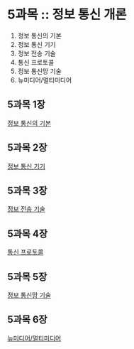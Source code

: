 # 5과목 :: 정보 통신 개론
1. 정보 통신의 기본
2. 정보 통신 기기
3. 정보 전송 기술
4. 통신 프로토콜
5. 정보 통신망 기술
6. 뉴미디어/멀티미디어

## 5과목 1장
[정보 통신의 기본](https://github.com/JuNijen/Industrial-Engineer-Information-Processing/wiki/5%EA%B3%BC%EB%AA%A9-1%EC%9E%A5---%EC%A0%95%EB%B3%B4-%ED%86%B5%EC%8B%A0%EC%9D%98-%EA%B8%B0%EB%B3%B8)

## 5과목 2장
[정보 통신 기기](https://github.com/JuNijen/Industrial-Engineer-Information-Processing/wiki/5%EA%B3%BC%EB%AA%A9-2%EC%9E%A5---%EC%A0%95%EB%B3%B4-%ED%86%B5%EC%8B%A0-%EA%B8%B0%EA%B8%B0)

## 5과목 3장
[정보 전송 기술](https://github.com/JuNijen/Industrial-Engineer-Information-Processing/wiki/5%EA%B3%BC%EB%AA%A9-3%EC%9E%A5---%EC%A0%95%EB%B3%B4-%EC%A0%84%EC%86%A1-%EA%B8%B0%EC%88%A0)

## 5과목 4장
[통신 프로토콜](https://github.com/JuNijen/Industrial-Engineer-Information-Processing/wiki/5%EA%B3%BC%EB%AA%A9-4%EC%9E%A5---%ED%86%B5%EC%8B%A0-%ED%94%84%EB%A1%9C%ED%86%A0%EC%BD%9C)

## 5과목 5장
[정보 통신망 기술](https://github.com/JuNijen/Industrial-Engineer-Information-Processing/wiki/5%EA%B3%BC%EB%AA%A9-5%EC%9E%A5---%EC%A0%95%EB%B3%B4-%ED%86%B5%EC%8B%A0%EB%A7%9D-%EA%B8%B0%EC%88%A0)

## 5과목 6장
[뉴미디어/멀티미디어](https://github.com/JuNijen/Industrial-Engineer-Information-Processing/wiki/5%EA%B3%BC%EB%AA%A9-6%EC%9E%A5---%EB%89%B4%EB%AF%B8%EB%94%94%EC%96%B4-%EB%A9%80%ED%8B%B0%EB%AF%B8%EB%94%94%EC%96%B4)